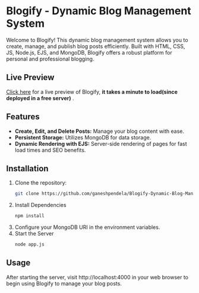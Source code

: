 # Blogify - Dynamic Blog Management System

Welcome to Blogify! This dynamic blog management system allows you to create, manage, and publish blog posts efficiently. Built with HTML, CSS, JS, Node.js, EJS, and MongoDB, Blogify offers a robust platform for personal and professional blogging.


## Live Preview
[Click here](https://blogify-dynamic-blog-management-system.onrender.com) for a live preview of Blogify, **it takes a minute to load(since deployed in a free server)** .


## Features
- **Create, Edit, and Delete Posts:** Manage your blog content with ease.
- **Persistent Storage:** Utilizes MongoDB for data storage.
- **Dynamic Rendering with EJS:** Server-side rendering of pages for fast load times and SEO benefits.

## Installation
1. Clone the repository:
   ```bash
   git clone https://github.com/ganeshpendela/Blogify-Dynamic-Blog-Management-System.git
2. Install Dependencies
    ```bash
    npm install
3. Configure your MongoDB URI in the environment variables.
4. Start the Server
    ```bash
    node app.js

## Usage
After starting the server, visit http://localhost:4000 in your web browser to begin using Blogify to manage your blog posts.